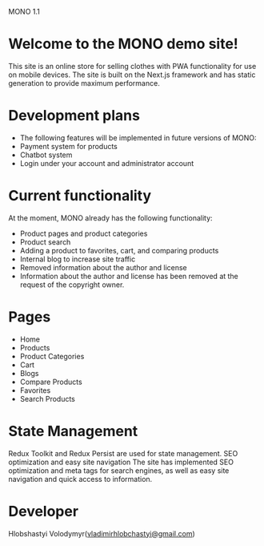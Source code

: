 MONO 1.1

# Welcome to the MONO demo site!

This site is an online store for selling clothes with PWA functionality for use on mobile devices. The site is built on the Next.js framework and has static generation to provide maximum performance.

# Development plans

* The following features will be implemented in future versions of MONO:
* Payment system for products
* Chatbot system
* Login under your account and administrator account

# Current functionality
At the moment, MONO already has the following functionality:

* Product pages and product categories
* Product search
* Adding a product to favorites, cart, and comparing products
* Internal blog to increase site traffic
* Removed information about the author and license
* Information about the author and license has been removed at the request of the copyright owner.

# Pages

* Home
* Products
* Product Categories
* Cart
* Blogs
* Compare Products
* Favorites
* Search Products

# State Management

Redux Toolkit and Redux Persist are used for state management.
SEO optimization and easy site navigation
The site has implemented SEO optimization and meta tags for search engines, as well as easy site navigation and quick access to information.

# Developer
Hlobshastyi Volodymyr(vladimirhlobchastyi@gmail.com)
